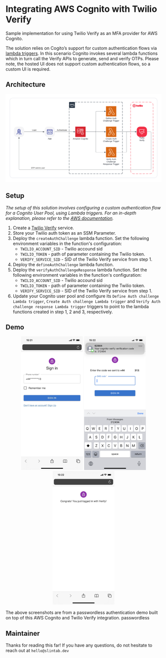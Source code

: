 # Integrating AWS Cognito with Twilio Verify
Sample implementation for using Twilio Verify as an MFA provider for AWS Cognito. 

The solution relies on Cogito’s support for custom authentication flows via [lambda triggers](https://docs.aws.amazon.com/cognito/latest/developerguide/user-pool-lambda-challenge.html). 
In this scenario Cognito invokes several lambda functions which in turn call the Verify APIs to generate, send and verify OTPs. 
Please note, the hosted UI does not support custom authentication flows, so a custom UI is required.  

## Architecture
![Architecture Diagram](./architecture.png?raw=true)

## Setup

*The setup of this solution involves configuring a custom authentication flow for a Cognito User Pool, using Lambda triggers. For an in-depth explanation, please refer to the [AWS documentation](https://docs.aws.amazon.com/cognito/latest/developerguide/user-pool-lambda-challenge.html).*

1. Create a [Twilio Verify](https://www.twilio.com/docs/verify) service.
2. Store your Twilio auth token as an SSM Parameter.
3. Deploy the `createAuthChallenge` lambda function. Set the following environment variables in the function's configuration:
    - `TWILIO_ACCOUNT_SID` - Twilio accound sid
    - `TWILIO_TOKEN` - path of parameter containing the Twilio token.
    - `VERIFY_SERVICE_SID` - SID of the Twilio Verify service from step 1. 
4. Deploy the `defineAuthChallenge` lambda function.
5. Deploy the `verifyAuthChallengeResponse` lambda function. Set the following environment variables in the function's configuration:
    - `TWILIO_ACCOUNT_SID` - Twilio accound sid
    - `TWILIO_TOKEN` - path of parameter containing the Twilio token.
    - `VERIFY_SERVICE_SID` - SID of the Twilio Verify service from step 1. 
6. Update your Cognito user pool and configure its `Define Auth challenge Lambda trigger`, `Create Auth challenge Lambda trigger` and `Verify Auth challenge response Lambda trigger` triggers to point to the lambda functions created in step 1, 2 and 3, respectively. 


## Demo
<p align="middle">
  <img src="./demo-step1.jpg" width="200" />
  <img src="./demo-step2.jpg" width="200" /> 
  <img src="./demo-step3.jpg" width="200" />
</p>

The above screenshots are from a passwordless authentication demo built on top of this AWS Cognito and Twilio Verify integration.
 passwordless


## Maintainer
Thanks for reading this far!
If you have any questions, do not hesitate to reach out at `hello@slintab.dev`
